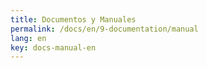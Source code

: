 ```yaml
---
title: Documentos y Manuales
permalink: /docs/en/9-documentation/manual
lang: en
key: docs-manual-en
---
```

